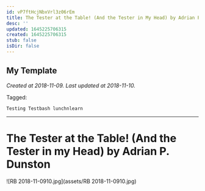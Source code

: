 ```yaml
---
id: vP7ftHcjNbxVrl3z06rEm
title: The Tester at the Table! (And the Tester in My Head) by Adrian P  Dunston 1
desc: ''
updated: 1645225706315
created: 1645225706315
stub: false
isDir: false
---
```

My Template
---

_Created at 2018-11-09._
_Last updated at 2018-11-10._



Tagged: 
```
Testing Testbash lunchnlearn
```


---

# The Tester at the Table! (And the Tester in my Head) by Adrian P. Dunston


![RB 2018-11-0910.jpg](assets/RB 2018-11-0910.jpg)

